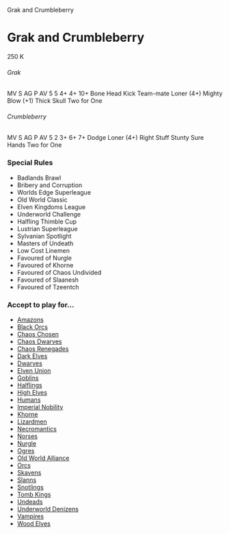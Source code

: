 ﻿
Grak and Crumbleberry

# Grak and Crumbleberry

250 K
###### Grak
MV
S
AG
P
AV
5
5
4+
4+
10+
Bone Head
Kick Team-mate
Loner (4+)
Mighty Blow (+1)
Thick Skull
Two for One
###### Crumbleberry
MV
S
AG
P
AV
5
2
3+
6+
7+
Dodge
Loner (4+)
Right Stuff
Stunty
Sure Hands
Two for One
### Special Rules
* Badlands Brawl
* Bribery and Corruption
* Worlds Edge Superleague
* Old World Classic
* Elven Kingdoms League
* Underworld Challenge
* Halfling Thimble Cup
* Lustrian Superleague
* Sylvanian Spotlight
* Masters of Undeath
* Low Cost Linemen
* Favoured of Nurgle
* Favoured of Khorne
* Favoured of Chaos Undivided
* Favoured of Slaanesh
* Favoured of Tzeentch
### Accept to play for...
* [Amazons](../teams/Amazons.md)
* [Black Orcs](../teams/Black_Orcs.md)
* [Chaos Chosen](../teams/Chaos_Chosen.md)
* [Chaos Dwarves](../teams/Chaos_Dwarves.md)
* [Chaos Renegades](../teams/Chaos_Renegades.md)
* [Dark Elves](../teams/Dark_Elves.md)
* [Dwarves](../teams/Dwarves.md)
* [Elven Union](../teams/Elven_Union.md)
* [Goblins](../teams/Goblins.md)
* [Halflings](../teams/Halflings.md)
* [High Elves](../teams/High_Elves.md)
* [Humans](../teams/Humans.md)
* [Imperial Nobility](../teams/Imperial_Nobility.md)
* [Khorne](../teams/Khorne.md)
* [Lizardmen](../teams/Lizardmen.md)
* [Necromantics](../teams/Necromantics.md)
* [Norses](../teams/Norses.md)
* [Nurgle](../teams/Nurgle.md)
* [Ogres](../teams/Ogres.md)
* [Old World Alliance](../teams/Old_World_Alliance.md)
* [Orcs](../teams/Orcs.md)
* [Skavens](../teams/Skavens.md)
* [Slanns](../teams/Slanns.md)
* [Snotlings](../teams/Snotlings.md)
* [Tomb Kings](../teams/Tomb_Kings.md)
* [Undeads](../teams/Undeads.md)
* [Underworld Denizens](../teams/Underworld_Denizens.md)
* [Vampires](../teams/Vampires.md)
* [Wood Elves](../teams/Wood_Elves.md)